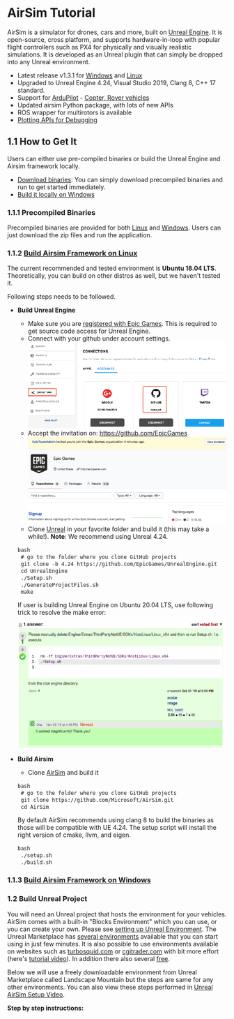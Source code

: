 # AirSim Tutorial
AirSim is a simulator for drones, cars and more, built on [Unreal Engine](https://www.unrealengine.com/en-US/?sessionInvalidated=true). It is open-source, cross platform, and supports hardware-in-loop with popular flight controllers such as PX4 for physically and visually realistic simulations. It is developed as an Unreal plugin that can simply be dropped into any Unreal environment.
- Latest release v1.3.1 for [Windows](https://github.com/microsoft/AirSim/releases/tag/v1.3.1-windows) and [Linux](https://github.com/microsoft/AirSim/releases/tag/v1.3.1-linux)
- Upgraded to Unreal Engine 4.24, Visual Studio 2019, Clang 8, C++ 17 standard.
- Support for [ArduPilot](https://ardupilot.org/ardupilot/) - [Copter, Rover vehicles](https://ardupilot.org/dev/docs/sitl-with-airsim.html)
- Updated airsim Python package, with lots of new APIs
- ROS wrapper for multirotors is available
- [Plotting APIs for Debugging](https://github.com/microsoft/AirSim/pull/2304)

## 1.1 How to Get It
Users can either use pre-compiled binaries or build the Unreal Engine and Airsim framework locally. 
- [Download binaries](https://microsoft.github.io/AirSim/use_precompiled/): You can simply download precompiled binaries and run to get started immediately. 
- [Build it locally on Windows](https://microsoft.github.io/AirSim/build_windows/) 


### 1.1.1 Precompiled Binaries
Precompiled binaries are provided for both [Linux](https://github.com/microsoft/AirSim/releases/tag/v1.3.1-linux) and [Windows](https://github.com/microsoft/AirSim/releases/tag/v1.3.1-windows). Users can just download the zip files and run the application. 

### 1.1.2	[Build Airsim Framework on Linux](https://microsoft.github.io/AirSim/build_linux/)
The current recommended and tested environment is **Ubuntu 18.04 LTS**. Theoretically, you can build on other distros as well, but we haven't tested it.

Following steps needs to be followed. 
- **Build Unreal Engine**
  - Make sure you are [registered with Epic Games](https://www.unrealengine.com/en-US/). This is required to get source code access for Unreal Engine.
  - Connect with your github under account settings.
  ![unreal_connect](https://github.com/lineojcd/Robotics-Simulations-Optimization/blob/master/AirSim%20tutorial/src/unreal_connect.png)
  - Accept the invitation on: https://github.com/EpicGames
  ![accept_invi](https://github.com/lineojcd/Robotics-Simulations-Optimization/blob/master/AirSim%20tutorial/src/accept_invi.png)
  - Clone [Unreal](https://github.com/EpicGames/UnrealEngine.git) in your favorite folder and build it (this may take a while!). **Note**: We recommend using Unreal 4.24.
  ```
  bash
   # go to the folder where you clone GitHub projects
   git clone -b 4.24 https://github.com/EpicGames/UnrealEngine.git
   cd UnrealEngine
   ./Setup.sh
   ./GenerateProjectFiles.sh
   make
  ```
  If user is building Unreal Engine on Ubuntu 20.04 LTS, use following trick to resolve the make error: ![ubuntu_lts_204](https://github.com/lineojcd/Robotics-Simulations-Optimization/blob/master/AirSim%20tutorial/src/ubuntu_lts_204.png)

- **Build Airsim**
  - Clone [AirSim](https://github.com/Microsoft/AirSim.git) and build it
  ```
  bash
   # go to the folder where you clone GitHub projects
   git clone https://github.com/Microsoft/AirSim.git
   cd AirSim
  ``` 
  By default AirSim recommends using clang 8 to build the binaries as those will be compatible with UE 4.24. The setup script will install the right version of cmake, llvm, and eigen.
  ```
  bash
   ./setup.sh
   ./build.sh
  ```
### 1.1.3	[Build Airsim Framework on Windows](https://microsoft.github.io/AirSim/build_windows/)
### 1.2 Build Unreal Project
You will need an Unreal project that hosts the environment for your vehicles. AirSim comes with a built-in "Blocks Environment" which you can use, or you can create your own. Please see [setting up Unreal Environment](https://microsoft.github.io/AirSim/unreal_proj/). The Unreal Marketplace has [several environments](https://www.unrealengine.com/marketplace/en-US/content-cat/assets/environments?count=20&sortBy=effectiveDate&sortDir=DESC&start=0) available that you can start using in just few minutes. It is also possible to use environments available on websites such as [turbosquid.com](https://www.turbosquid.com/) or [cgitrader.com](https://www.cgtrader.com/) with bit more effort (here's [tutorial video](https://www.youtube.com/watch?v=y09VbdQWvQY&feature)). In addition there also several [free](https://github.com/Microsoft/AirSim/issues/424). 

Below we will use a freely downloadable environment from Unreal Marketplace called Landscape Mountain but the steps are same for any other environments. You can also view these steps performed in [Unreal AirSim Setup Video](https://www.youtube.com/watch?v=1oY8Qu5maQQ&feature=youtu.be).

**Step by step instructions:**

